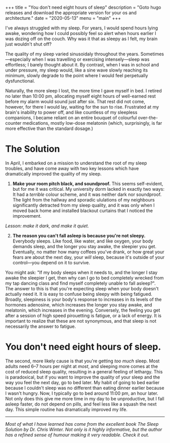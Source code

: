 +++
title = "You don't need eight hours of sleep"
description = "Goto hugo releases and download the appropriate version for your os and architecture."
date = "2020-05-13"
menu = "main"
+++

I've always struggled with my sleep. For years, I would spend hours lying awake, wondering how I could possibly feel so alert when hours earlier I was dozing off on the couch. Why was it that as sleepy as I felt, my brain just wouldn't shut off?

The quality of my sleep varied sinusoidaly throughout the years. Sometimes—especially when I was travelling or exercising intensely—sleep was effortless; I barely thought about it. By contrast, when I was in school and under pressure, my sleep would, like a sine wave slowly reaching its minimum, slowly degrade to the point where I would feel perpetually dysfunctional.

Naturally, the more sleep I lost, the more time I gave myself in bed. I retired no later than 10:00 pm, allocating myself eight hours of well-earned rest before my alarm would sound just after six. That rest did not come, however, for there I would lay, waiting for the sun to rise. Frustrated at my brain's inability to power off, and like countless of my sleepless companions, I became reliant on an entire bouquet of colourful over-the-counter medications, mostly low-dose melatonin (which, surprisingly, is far more effective than the standard dosage.)

# The Solution

In April, I embarked on a mission to understand the root of my sleep troubles, and have come away with two key lessons which have dramatically improved the quality of my sleep.

1. **Make your room pitch black, and soundproof.** This seems self-evident, but for me it was critical. My university dorm lacked in exactly two ways: It had a *terrible* colour scheme, and it was neither dark nor soundproof. The light from the hallway and sporadic ululations of my neighbours significantly detracted from my sleep quality, and it was only when I moved back home and installed blackout curtains that I noticed the improvement.

*Lesson: make it dark, and make it quiet.*

2. **The reason you can't fall asleep is because you're not sleepy.** Everybody sleeps. Like food, like water, and like oxygen, your body demands sleep, and the longer you stay awake, the sleepier you get. Eventually, no matter how many coffees you've drank, or how great your fears are about the next day, your *will* sleep, because it's outside of your control—you depend on it to survive.

You might ask: "If my body sleeps when it needs to, and the longer I stay awake the sleepier I get, then why can I go to bed completely wrecked from my tap dancing class and find myself completely unable to fall asleep?". The answer to this is that you're expecting sleep when your body doesn't actually need it. It is easy to confuse being sleepy with being fatigued. Broadly, sleepiness is your body's response to increases in its levels of the hormones adenosine, which increases the longer you stay awake, and melatonin, which increases in the evening. Conversely, the feeling you get after a session of high speed pirouetting is fatigue, or a lack of energy. It is important to realize that these are not synonymous, and that sleep is not necessarily the answer to fatigue.

# You don't need eight hours of sleep.

The second, more likely cause is that you're getting *too much* sleep. Most adults need 6–7 hours per night at *most*, and sleeping more comes at the cost of reduced sleep quality, resulting in a general feeling of lethargy. This is paradoxical, but if you want to improve the quality of your sleep and the way you feel the next day, go to bed later. My habit of going to bed earlier because I couldn't sleep was no different than eating dinner earlier because I wasn't hungry. Now, I typically go to bed around 11:00 pm, an hour later. Not only does this give me more time in my day to be unproductive, but I fall asleep faster, do not depend on pills, and feel less like a squash the next day. This simple routine has dramatically improved my life.

---

*Most of what I have learned has come from the excellent book The Sleep Solution by Dr. Chris Winter. Not only is it highly informative, but the author has a refined sense of humour making it very readable. Check it out.*
